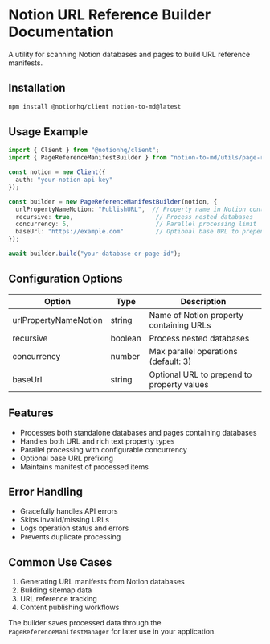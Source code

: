 # Notion URL Reference Builder Documentation

A utility for scanning Notion databases and pages to build URL reference manifests.

## Installation

```bash
npm install @notionhq/client notion-to-md@latest
```

## Usage Example

```typescript
import { Client } from "@notionhq/client";
import { PageReferenceManifestBuilder } from "notion-to-md/utils/page-ref-builder";

const notion = new Client({
  auth: "your-notion-api-key"
});

const builder = new PageReferenceManifestBuilder(notion, {
  urlPropertyNameNotion: "PublishURL",  // Property name in Notion containing URLs
  recursive: true,                       // Process nested databases
  concurrency: 5,                        // Parallel processing limit
  baseUrl: "https://example.com"         // Optional base URL to prepend
});

await builder.build("your-database-or-page-id");
```

## Configuration Options

| Option | Type | Description |
|--------|------|-------------|
| urlPropertyNameNotion | string | Name of Notion property containing URLs |
| recursive | boolean | Process nested databases |
| concurrency | number | Max parallel operations (default: 3) |
| baseUrl | string | Optional URL to prepend to property values |

## Features

- Processes both standalone databases and pages containing databases
- Handles both URL and rich text property types
- Parallel processing with configurable concurrency
- Optional base URL prefixing
- Maintains manifest of processed items

## Error Handling

- Gracefully handles API errors
- Skips invalid/missing URLs
- Logs operation status and errors
- Prevents duplicate processing

## Common Use Cases

1. Generating URL manifests from Notion databases
2. Building sitemap data
3. URL reference tracking
4. Content publishing workflows

The builder saves processed data through the `PageReferenceManifestManager` for later use in your application.
